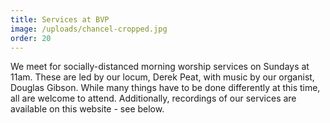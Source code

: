 ```yaml
---
title: Services at BVP
image: /uploads/chancel-cropped.jpg
order: 20
---
```

We meet for socially-distanced morning worship services on Sundays at 11am. These are led by our locum, Derek Peat, with music by our organist, Douglas Gibson. While many things have to be done differently at this time, all are welcome to attend. Additionally, recordings of our services are available on this website - see below.